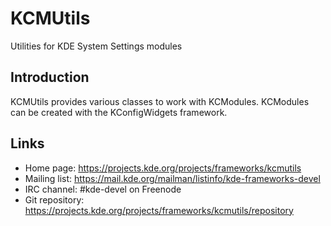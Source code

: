 # KCMUtils

Utilities for KDE System Settings modules

## Introduction

KCMUtils provides various classes to work with KCModules. KCModules can be
created with the KConfigWidgets framework.

## Links

- Home page: <https://projects.kde.org/projects/frameworks/kcmutils>
- Mailing list: <https://mail.kde.org/mailman/listinfo/kde-frameworks-devel>
- IRC channel: #kde-devel on Freenode
- Git repository: <https://projects.kde.org/projects/frameworks/kcmutils/repository>
